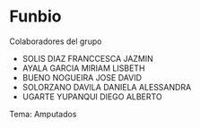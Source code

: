 # Funbio

Colaboradores del grupo
- SOLIS DIAZ FRANCCESCA JAZMIN
- AYALA GARCIA MIRIAM LISBETH
- BUENO NOGUEIRA JOSE DAVID
- SOLORZANO DAVILA DANIELA ALESSANDRA
- UGARTE YUPANQUI DIEGO ALBERTO

Tema: Amputados
